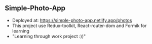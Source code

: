 ## Simple-Photo-App

- Deployed at: https://simple-photo-app.netlify.app/photos
- This project use Redux-toolkit, React-router-dom and Formik for learning
- "Learning through work project :))"
